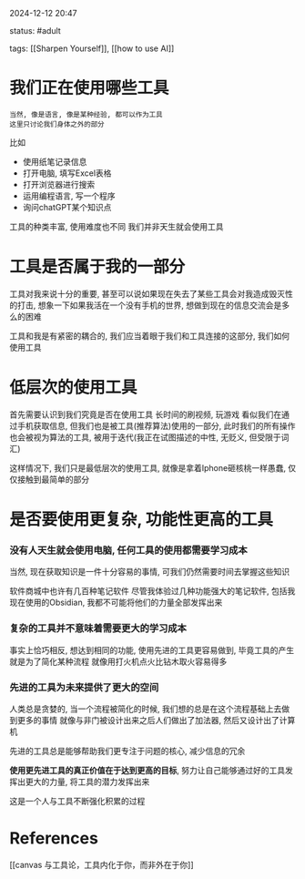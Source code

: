 
2024-12-12    20:47

status: #adult 

tags: [[Sharpen Yourself]], [[how to use AI]]


# 我们正在使用哪些工具

	当然, 像是语言, 像是某种经验, 都可以作为工具
	这里只讨论我们身体之外的部分

比如 
- 使用纸笔记录信息
- 打开电脑, 填写Excel表格
- 打开浏览器进行搜索
- 运用编程语言, 写一个程序
- 询问chatGPT某个知识点

工具的种类丰富, 使用难度也不同
我们并非天生就会使用工具
# 工具是否属于我的一部分

工具对我来说十分的重要, 甚至可以说如果现在失去了某些工具会对我造成毁灭性的打击, 想象一下如果我活在一个没有手机的世界, 想做到现在的信息交流会是多么的困难

工具和我是有紧密的耦合的, 我们应当着眼于我们和工具连接的这部分, 我们如何使用工具

# 低层次的使用工具
首先需要认识到我们究竟是否在使用工具
长时间的刷视频, 玩游戏
看似我们在通过手机获取信息, 但我们也是被工具(推荐算法)使用的一部分, 此时我们的所有操作也会被视为算法的工具, 被用于迭代(我正在试图描述的中性, 无贬义, 但受限于词汇)

这样情况下, 我们只是最低层次的使用工具, 就像是拿着Iphone砸核桃一样愚蠢, 仅仅接触到最简单的部分

# 是否要使用更复杂, 功能性更高的工具

### 没有人天生就会使用电脑, 任何工具的使用都需要学习成本
当然, 现在获取知识是一件十分容易的事情, 可我们仍然需要时间去掌握这些知识

软件商城中也许有几百种笔记软件
尽管我体验过几种功能强大的笔记软件, 包括我现在使用的Obsidian, 我都不可能将他们的力量全部发挥出来

### 复杂的工具并不意味着需要更大的学习成本

事实上恰巧相反, 想达到相同的功能, 使用先进的工具更容易做到, 毕竟工具的产生就是为了简化某种流程
就像用打火机点火比钻木取火容易得多

### 先进的工具为未来提供了更大的空间

人类总是贪婪的, 当一个流程被简化的时候, 我们想的总是在这个流程基础上去做到更多的事情
就像与非门被设计出来之后人们做出了加法器, 然后又设计出了计算机

先进的工具总是能够帮助我们更专注于问题的核心, 减少信息的冗余

**使用更先进工具的真正价值在于达到更高的目标**, 努力让自己能够通过好的工具发挥出更大的力量, 将工具的潜力发挥出来

这是一个人与工具不断强化积累的过程




# References

[[canvas 与工具论，工具内化于你，而非外在于你]]